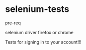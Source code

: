 # selenium-tests

pre-req
 
  selenium driver
  firefox or chrome 
  
  Tests for signing in to your account!!!
